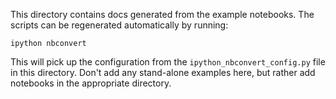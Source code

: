 This directory contains docs generated from the example notebooks. The
scripts can be regenerated automatically by running:

`ipython nbconvert`

This will pick up the configuration from the `ipython_nbconvert_config.py`
file in this directory. Don't add any stand-alone examples here, but rather
add notebooks in the appropriate directory.
